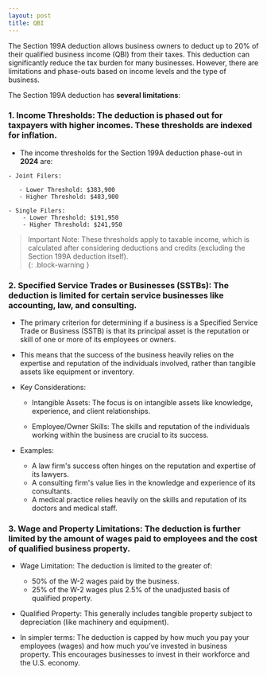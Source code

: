 ```yaml
---
layout: post
title: QBI
---
```

 
 
The Section 199A deduction allows business owners to deduct up to 20% of their qualified business income (QBI) from their taxes. This deduction can significantly reduce the tax burden for many businesses. However, there are limitations and phase-outs based on income levels and the type of business.

The Section 199A deduction has **several limitations**:  

### 1. Income Thresholds: The deduction is phased out for taxpayers with higher incomes. These thresholds are indexed for inflation.
   - The income thresholds for the Section 199A deduction phase-out in **2024** are:

    - Joint Filers:

       - Lower Threshold: $383,900   
       - Higher Threshold: $483,900

    - Single Filers:
        - Lower Threshold: $191,950
        - Higher Threshold: $241,950

> Important Note: These thresholds apply to taxable income, which is calculated after considering deductions and credits (excluding the Section 199A deduction itself).  
{: .block-warning }

### 2. Specified Service Trades or Businesses (SSTBs): The deduction is limited for certain service businesses like accounting, law, and consulting.  

   - The primary criterion for determining if a business is a Specified Service Trade or Business (SSTB) is that its principal asset is the reputation or skill of one or more of its employees or owners.  

   - This means that the success of the business heavily relies on the expertise and reputation of the individuals involved, rather than tangible assets like equipment or inventory.  

   - Key Considerations:

       - Intangible Assets: The focus is on intangible assets like knowledge, experience, and client relationships.   

        - Employee/Owner Skills: The skills and reputation of the individuals working within the business are crucial to its success.  

   - Examples:

       - A law firm's success often hinges on the reputation and expertise of its lawyers.   
       - A consulting firm's value lies in the knowledge and experience of its consultants.  
       - A medical practice relies heavily on the skills and reputation of its doctors and medical staff.   

### 3. Wage and Property Limitations: The deduction is further limited by the amount of wages paid to employees and the cost of qualified business property.  

   - Wage Limitation: The deduction is limited to the greater of:

       - 50% of the W-2 wages paid by the business.
       - 25% of the W-2 wages plus 2.5% of the unadjusted basis of qualified property.

   - Qualified Property: This generally includes tangible property subject to depreciation (like machinery and equipment).  

   - In simpler terms: The deduction is capped by how much you pay your employees (wages) and how much you've invested in business property. This encourages businesses to invest in their workforce and the U.S. economy.   
